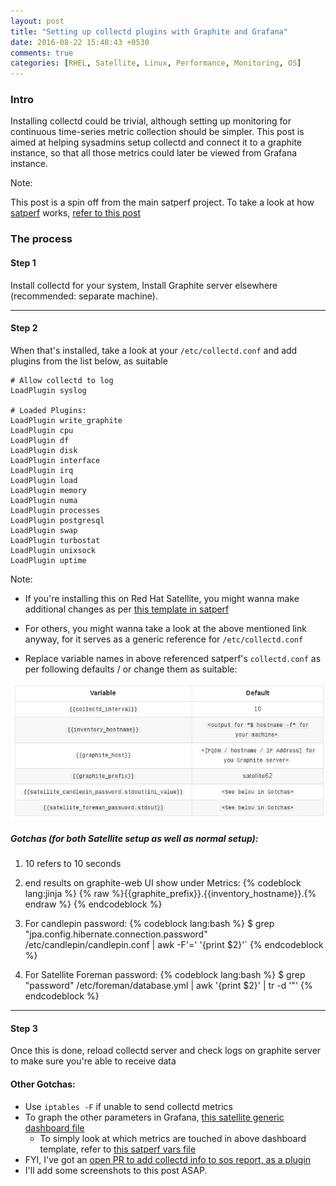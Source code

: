 ```yaml
---
layout: post
title: "Setting up collectd plugins with Graphite and Grafana"
date: 2016-08-22 15:48:43 +0530
comments: true
categories: [RHEL, Satellite, Linux, Performance, Monitoring, OS]
---
```


### Intro

Installing collectd could be trivial, although setting up monitoring for continuous time-series metric collection should be simpler. This post is aimed at helping sysadmins setup collectd and connect it to a graphite instance, so that all those metrics could later be viewed from Grafana instance.

<!--more-->

Note:

This post is a spin off from the main satperf project. To take a look at how [satperf](https://www.github.com/redhat-performance/satperf) works, [refer to this post](http://arcolife.github.io/blog/2016/08/22/satperf-a-satellite-performance-benchmarking-and-automation-tool/)

### The process

#### Step 1

Install collectd for your system, Install Graphite server elsewhere (recommended: separate machine). 

---

#### Step 2

When that's installed, take a look at your `/etc/collectd.conf` and add plugins from the list below, as suitable

```
# Allow collectd to log
LoadPlugin syslog

# Loaded Plugins:
LoadPlugin write_graphite
LoadPlugin cpu
LoadPlugin df
LoadPlugin disk
LoadPlugin interface
LoadPlugin irq
LoadPlugin load
LoadPlugin memory
LoadPlugin numa
LoadPlugin processes
LoadPlugin postgresql
LoadPlugin swap
LoadPlugin turbostat
LoadPlugin unixsock
LoadPlugin uptime
```

Note:

- If you're installing this on Red Hat Satellite, you might wanna make additional changes as per [this template in satperf](https://github.com/redhat-performance/satperf/blob/master/playbooks/monitoring/roles/collectd-generic/templates/satellite6.collectd.conf.j2)

- For others, you might wanna take a look at the above mentioned link anyway, for it serves as a generic reference for `/etc/collectd.conf`

- Replace variable names in above referenced satperf's `collectd.conf` as per following defaults / or change them as suitable:

![Figure 1](https://raw.githubusercontent.com/arcolife/arcolife.github.io/source/source/images/collectd/table.png)

##### Gotchas (for both Satellite setup as well as normal setup):

1) 10 refers to 10 seconds

2) end results on graphite-web UI show under Metrics:
{% codeblock lang:jinja %}
{% raw %}{{graphite_prefix}}.{{inventory_hostname}}.<metrics as per output from plugins>{% endraw %}
{% endcodeblock %}

3) For candlepin password:
{% codeblock lang:bash %}
$ grep "jpa.config.hibernate.connection.password" /etc/candlepin/candlepin.conf | awk -F'=' '{print $2}'`
{% endcodeblock %}
  
4) For Satellite Foreman password: 
{% codeblock lang:bash %}
$ grep "password" /etc/foreman/database.yml | awk '{print $2}' | tr -d '"'
{% endcodeblock %}

---

#### Step 3

Once this is done, reload collectd server and check logs on graphite server to make sure you're able to receive data

#### Other Gotchas:

- Use `iptables -F` if unable to send collectd metrics
- To graph the other parameters in Grafana, [this satellite generic dashboard file](https://github.com/redhat-performance/satperf/blob/master/playbooks/monitoring/roles/dashboard-generic/templates/satellite6_general_system_performance.json.j2)
  - To simply look at which metrics are touched in above dashboard template, refer to [this satperf vars file](https://github.com/redhat-performance/satperf/blob/master/playbooks/monitoring/roles/dashboard-generic/vars/main.yml)
- FYI, I've got an [open PR to add collectd info to sos report, as a plugin](https://github.com/sosreport/sos/pull/866)
- I'll add some screenshots to this post ASAP.
